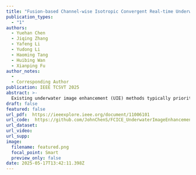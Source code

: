 ```yaml
---
title: "Fusion-based Channel-wise Isotropic Convergent Real-time Underwater Image Enhancement (IEEE TCSVT 2025)"
publication_types:
  - "1"
authors:
  - Yuehan Chen
  - Jiqing Zhang
  - Yafeng Li
  - Yudong Li
  - Haoming Tang
  - Huibing Wan
  - Xianping Fu
author_notes:
  - 
  - Corresponding Author
publication: IEEE TCSVT 2025
abstract: >-
  Existing underwater image enhancement (UIE) methods typically prioritize improving image quality at the expense of algorithmic efficiency. In this paper, we propose a fusion-based, channel-wise isotropic convergent UIE method designed for real-time performance. The proposed approach comprises three key modules: (i) a non-linear transformation module that corrects color casts and aligns the pixel distribution with the gray-world assumption (GWA); (ii) a channel-wise isotropic convergence scheme that reduces intensity distribution disparities across channels, promoting balanced convergence; and (iii) a patch-based enhancement strategy that divides the image into smaller patches to better capture local features and improve adaptability to non-uniform degradation. Moreover, certain critical steps in our method are optimized to achieve O(1) time complexity, allowing it to meet real-time requirements. Extensive experiments validate the effectiveness of each module in the proposed method, showcasing its superiority when compared to the existing state-of-the-art (SOTA) approaches. Code has been released at https://github.com/JohnChenS/FCICE_UnderwaterImageEnhancement.
draft: false
featured: false
url_pdf:  https://ieeexplore.ieee.org/document/11006101
url_code:  https://github.com/JohnChenS/FCICE_UnderwaterImageEnhancement
url_dataset:
url_video:  
url_supp: 
image:
  filename: featured.png
  focal_point: Smart
  preview_only: false
date: 2025-05-17T13:42:11.398Z
---
```

